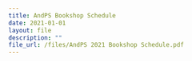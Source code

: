 ```yaml
---
title: AndPS Bookshop Schedule
date: 2021-01-01
layout: file
description: ""
file_url: /files/AndPS 2021 Bookshop Schedule.pdf
---
```

